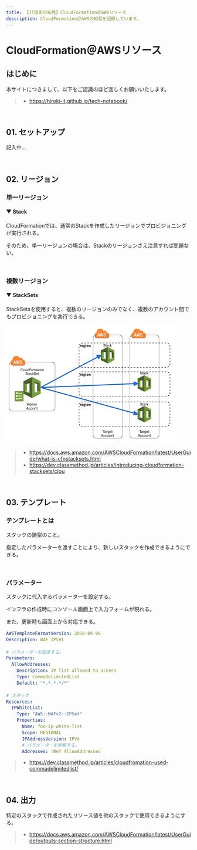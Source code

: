 ```yaml
---
title: 【IT技術の知見】CloudFormation＠AWSリソース
description: CloudFormation＠AWSの知見を記録しています。
---
```


# CloudFormation＠AWSリソース

## はじめに

本サイトにつきまして、以下をご認識のほど宜しくお願いいたします。

> - https://hiroki-it.github.io/tech-notebook/

<br>

## 01. セットアップ

記入中...

<br>

## 02. リージョン

### 単一リージョン

#### ▼ Stack

CloudFormationでは、通常のStackを作成したリージョンでプロビジョニングが実行される。

そのため、単一リージョンの場合は、Stackのリージョンさえ注意すれば問題ない。

<br>

### 複数リージョン

#### ▼ StackSets

StackSetsを使用すると、複数のリージョンのみでなく、複数のアカウント間でもプロビジョニングを実行できる。

![cloudformation_stacksets](https://raw.githubusercontent.com/hiroki-it/tech-notebook-images/master/images/cloudformation_stacksets.png)

> - https://docs.aws.amazon.com/AWSCloudFormation/latest/UserGuide/what-is-cfnstacksets.html
> - https://dev.classmethod.jp/articles/introducing-cloudformation-stacksets/clou

<br>

## 03. テンプレート

### テンプレートとは

スタックの鋳型のこと。

指定したパラメーターを渡すことにより、新しいスタックを作成できるようにできる。

<br>

### パラメーター

スタックに代入するパラメーターを設定する。

インフラの作成時にコンソール画面上で入力フォームが現れる。

また、更新時も画面上から対応できる。

```yaml
AWSTemplateFormatVersion: 2010-09-09
Description: WAF IPSet

# パラメーターを設定する。
Parameters:
  AllowAddresses:
    Description: IP list allowed to access
    Type: CommaDelimitedList
    Default: "*.*.*.*/*"

# スタック
Resources:
  IPWhiteList:
    Type: "AWS::WAFv2::IPSet"
    Properties:
      Name: foo-ip-white-list
      Scope: REGIONAL
      IPAddressVersion: IPV4
      # パラメーターを参照する。
      Addresses: !Ref AllowAddresses
```

> - https://dev.classmethod.jp/articles/cloudfromation-used-commadelimitedlist/

<br>

## 04. 出力

特定のスタックで作成されたリソース値を他のスタックで使用できるようにする。

> - https://docs.aws.amazon.com/AWSCloudFormation/latest/UserGuide/outputs-section-structure.html

<br>
